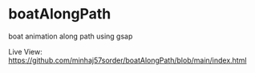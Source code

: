 # boatAlongPath
boat animation along path using gsap

Live View:   https://github.com/minhaj57sorder/boatAlongPath/blob/main/index.html
